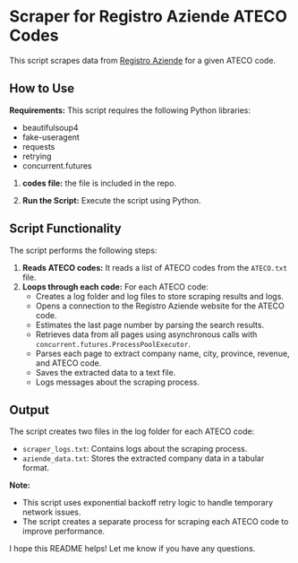 # Scraper for Registro Aziende ATECO Codes

This script scrapes data from [Registro Aziende](https://registroaziende.it/) for a given ATECO code.

## How to Use

**Requirements:** This script requires the following Python libraries:
- beautifulsoup4
- fake-useragent
- requests
- retrying
- concurrent.futures

1. **codes file:** the file is included in the repo.

2. **Run the Script:** Execute the script using Python.

## Script Functionality

The script performs the following steps:

1. **Reads ATECO codes:** It reads a list of ATECO codes from the `ATECO.txt` file.
2. **Loops through each code:** For each ATECO code:
   - Creates a log folder and log files to store scraping results and logs.
   - Opens a connection to the Registro Aziende website for the ATECO code.
   - Estimates the last page number by parsing the search results.
   - Retrieves data from all pages using asynchronous calls with `concurrent.futures.ProcessPoolExecutor`.
   - Parses each page to extract company name, city, province, revenue, and ATECO code.
   - Saves the extracted data to a text file.
   - Logs messages about the scraping process.

## Output

The script creates two files in the log folder for each ATECO code:

- `scraper_logs.txt`: Contains logs about the scraping process.
- `aziende_data.txt`: Stores the extracted company data in a tabular format.

**Note:**

- This script uses exponential backoff retry logic to handle temporary network issues.
- The script creates a separate process for scraping each ATECO code to improve performance.

I hope this README helps! Let me know if you have any questions.
